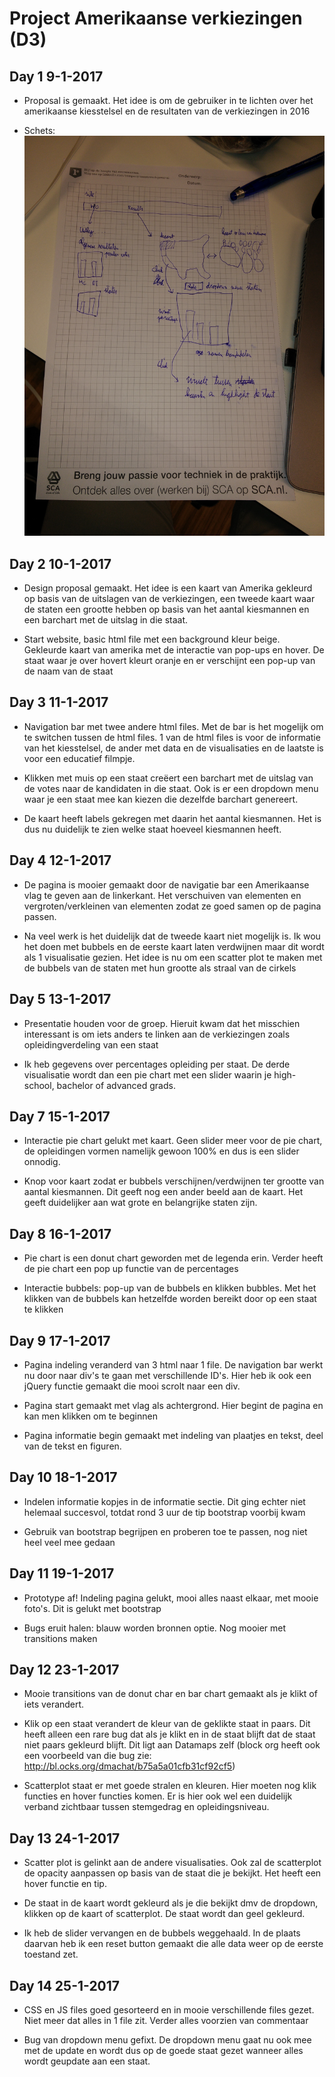 # Project Amerikaanse verkiezingen (D3)

## Day 1 9-1-2017

* Proposal is gemaakt. Het idee is om de gebruiker in te lichten over het amerikaanse kiesstelsel en de resultaten van de
verkiezingen in 2016

* Schets: ![](doc/schets.jpg)

## Day 2 10-1-2017

* Design proposal gemaakt. Het idee is een kaart van Amerika gekleurd op basis van de uitslagen van de verkiezingen,
 een tweede kaart waar de staten een grootte hebben op basis van het aantal kiesmannen en een barchart met de uitslag in die staat.

* Start website, basic html file met een background kleur beige. Gekleurde kaart van amerika met de interactie van pop-ups en hover. De staat waar je over hovert kleurt oranje en er verschijnt een pop-up van de naam van de staat

## Day 3 11-1-2017
* Navigation bar met twee andere html files. Met de bar is het mogelijk om te switchen tussen de html files. 1 van de html files is voor de informatie van het kiesstelsel, de ander met data en de visualisaties en de laatste is voor een educatief filmpje.

* Klikken met muis op een staat creëert een barchart met de uitslag van de votes naar de kandidaten in die staat. Ook is er een dropdown menu waar je een staat mee kan kiezen die dezelfde barchart genereert.

* De kaart heeft labels gekregen met daarin het aantal kiesmannen. Het is dus nu duidelijk te zien welke staat hoeveel kiesmannen heeft.

## Day 4 12-1-2017
* De pagina is mooier gemaakt door de navigatie bar een Amerikaanse vlag te geven aan de linkerkant. Het verschuiven van elementen en vergroten/verkleinen van elementen zodat ze goed samen op de pagina passen.

* Na veel werk is het duidelijk dat de tweede kaart niet mogelijk is. Ik wou het doen met bubbels en de eerste kaart laten verdwijnen maar dit wordt als 1 visualisatie gezien. Het idee is nu om een scatter plot te maken met de bubbels van de staten met hun grootte als straal van de cirkels


## Day 5 13-1-2017

* Presentatie houden voor de groep. Hieruit kwam dat het misschien interessant is om iets anders te linken aan de verkiezingen zoals opleidingverdeling van een staat

* Ik heb gegevens over percentages opleiding per staat. De derde visualisatie wordt dan een pie chart met een slider
waarin je high-school, bachelor of advanced grads.

## Day 7 15-1-2017

* Interactie pie chart gelukt met kaart. Geen slider meer voor de pie chart, de opleidingen vormen namelijk gewoon 100% en dus is een slider onnodig.

* Knop voor kaart zodat er bubbels verschijnen/verdwijnen ter grootte van aantal kiesmannen. Dit geeft nog een ander beeld aan de kaart. Het geeft duidelijker aan wat grote en belangrijke staten zijn.

## Day 8 16-1-2017

* Pie chart is een donut chart geworden met de legenda erin. Verder heeft de pie chart een pop up functie van de percentages

* Interactie bubbels: pop-up van de bubbels en klikken bubbles. Met het klikken van de bubbels kan hetzelfde worden bereikt door op een staat te klikken

## Day 9 17-1-2017
* Pagina indeling veranderd van 3 html naar 1 file. De navigation bar werkt nu door naar div's te gaan met verschillende ID's. Hier heb ik ook een jQuery functie gemaakt die mooi scrolt naar een div.

* Pagina start gemaakt met vlag als achtergrond. Hier begint de pagina en kan men klikken om te beginnen

* Pagina informatie begin gemaakt met indeling van plaatjes en tekst, deel van de tekst en figuren.

## Day 10 18-1-2017
* Indelen informatie kopjes in de informatie sectie. Dit ging echter niet helemaal succesvol, totdat rond 3 uur de tip bootstrap voorbij kwam

* Gebruik van bootstrap begrijpen en proberen toe te passen, nog niet heel veel mee gedaan

## Day 11 19-1-2017
* Prototype af! Indeling pagina gelukt, mooi alles naast elkaar, met mooie foto's. Dit is gelukt met bootstrap

* Bugs eruit halen: blauw worden bronnen optie. Nog mooier met transitions maken

## Day 12 23-1-2017
* Mooie transitions van de donut char en bar chart gemaakt als je klikt of iets verandert.

* Klik op een staat verandert de kleur van de geklikte staat in paars. Dit heeft alleen een rare bug dat als je klikt en in de staat blijft dat de staat niet paars gekleurd blijft. Dit ligt aan Datamaps zelf (block org heeft ook een voorbeeld van die bug zie: http://bl.ocks.org/dmachat/b75a5a01cfb31cf92cf5)

* Scatterplot staat er met goede stralen en kleuren. Hier moeten nog klik functies en hover functies komen. Er is hier ook wel een duidelijk verband zichtbaar tussen stemgedrag en opleidingsniveau.

## Day 13 24-1-2017
* Scatter plot is gelinkt aan de andere visualisaties. Ook zal de scatterplot de opacity aanpassen op basis van de staat die je bekijkt. Het heeft een hover functie en tip.

* De staat in de kaart wordt gekleurd als je die bekijkt dmv de dropdown, klikken op de kaart of scatterplot. De staat wordt dan geel gekleurd.

* Ik heb de slider vervangen en de bubbels weggehaald. In de plaats daarvan heb ik een reset button gemaakt die alle data weer op de eerste toestand zet.

## Day 14 25-1-2017
* CSS en JS files goed gesorteerd en in mooie verschillende files gezet. Niet meer dat alles in 1 file zit. Verder alles voorzien van commentaar

* Bug van dropdown menu gefixt. De dropdown menu gaat nu ook mee met de update en wordt dus op de goede staat gezet wanneer alles wordt geupdate aan een staat.
